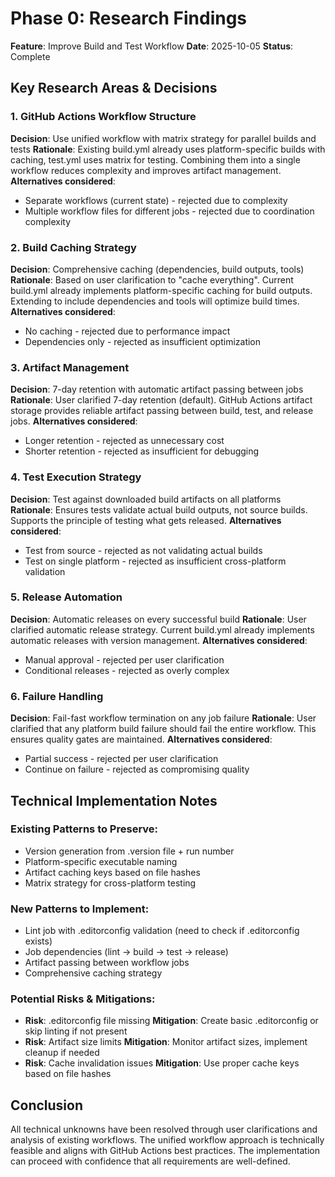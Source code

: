 # Phase 0: Research Findings

**Feature**: Improve Build and Test Workflow
**Date**: 2025-10-05
**Status**: Complete

## Key Research Areas & Decisions

### 1. GitHub Actions Workflow Structure
**Decision**: Use unified workflow with matrix strategy for parallel builds and tests
**Rationale**: Existing build.yml already uses platform-specific builds with caching, test.yml uses matrix for testing. Combining them into a single workflow reduces complexity and improves artifact management.
**Alternatives considered**:
- Separate workflows (current state) - rejected due to complexity
- Multiple workflow files for different jobs - rejected due to coordination complexity

### 2. Build Caching Strategy
**Decision**: Comprehensive caching (dependencies, build outputs, tools)
**Rationale**: Based on user clarification to "cache everything". Current build.yml already implements platform-specific caching for build outputs. Extending to include dependencies and tools will optimize build times.
**Alternatives considered**:
- No caching - rejected due to performance impact
- Dependencies only - rejected as insufficient optimization

### 3. Artifact Management
**Decision**: 7-day retention with automatic artifact passing between jobs
**Rationale**: User clarified 7-day retention (default). GitHub Actions artifact storage provides reliable artifact passing between build, test, and release jobs.
**Alternatives considered**:
- Longer retention - rejected as unnecessary cost
- Shorter retention - rejected as insufficient for debugging

### 4. Test Execution Strategy
**Decision**: Test against downloaded build artifacts on all platforms
**Rationale**: Ensures tests validate actual build outputs, not source builds. Supports the principle of testing what gets released.
**Alternatives considered**:
- Test from source - rejected as not validating actual builds
- Test on single platform - rejected as insufficient cross-platform validation

### 5. Release Automation
**Decision**: Automatic releases on every successful build
**Rationale**: User clarified automatic release strategy. Current build.yml already implements automatic releases with version management.
**Alternatives considered**:
- Manual approval - rejected per user clarification
- Conditional releases - rejected as overly complex

### 6. Failure Handling
**Decision**: Fail-fast workflow termination on any job failure
**Rationale**: User clarified that any platform build failure should fail the entire workflow. This ensures quality gates are maintained.
**Alternatives considered**:
- Partial success - rejected per user clarification
- Continue on failure - rejected as compromising quality

## Technical Implementation Notes

### Existing Patterns to Preserve:
- Version generation from .version file + run number
- Platform-specific executable naming
- Artifact caching keys based on file hashes
- Matrix strategy for cross-platform testing

### New Patterns to Implement:
- Lint job with .editorconfig validation (need to check if .editorconfig exists)
- Job dependencies (lint → build → test → release)
- Artifact passing between workflow jobs
- Comprehensive caching strategy

### Potential Risks & Mitigations:
- **Risk**: .editorconfig file missing
  **Mitigation**: Create basic .editorconfig or skip linting if not present
- **Risk**: Artifact size limits
  **Mitigation**: Monitor artifact sizes, implement cleanup if needed
- **Risk**: Cache invalidation issues
  **Mitigation**: Use proper cache keys based on file hashes

## Conclusion

All technical unknowns have been resolved through user clarifications and analysis of existing workflows. The unified workflow approach is technically feasible and aligns with GitHub Actions best practices. The implementation can proceed with confidence that all requirements are well-defined.